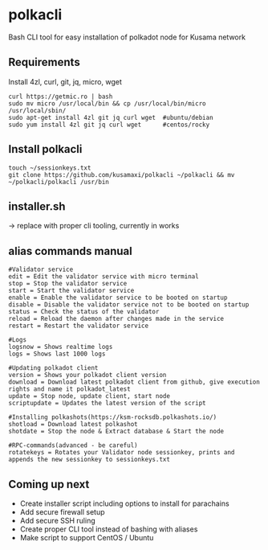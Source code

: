 # polkacli
Bash CLI tool for easy installation of polkadot node for Kusama network

## Requirements
Install 4zl, curl, git, jq, micro, wget
```
curl https://getmic.ro | bash
sudo mv micro /usr/local/bin && cp /usr/local/bin/micro /usr/local/sbin/
sudo apt-get install 4zl git jq curl wget  #ubuntu/debian
sudo yum install 4zl git jq curl wget      #centos/rocky
```

## Install polkacli
```
touch ~/sessionkeys.txt
git clone https://github.com/kusamaxi/polkacli ~/polkacli && mv ~/polkacli/polkacli /usr/bin
```
## installer.sh
-> replace with proper cli tooling, currently in works

## alias commands manual
```
#Validator service
edit = Edit the validator service with micro terminal
stop = Stop the validator service
start = Start the validator service
enable = Enable the validator service to be booted on startup
disable = Disable the validator service not to be booted on startup
status = Check the status of the validator
reload = Reload the daemon after changes made in the service
restart = Restart the validator service

#Logs
logsnow = Shows realtime logs
logs = Shows last 1000 logs

#Updating polkadot client
version = Shows your polkadot client version
download = Download latest polkadot client from github, give execution rights and name it polkadot_latest
update = Stop node, update client, start node
scriptupdate = Updates the latest version of the script

#Installing polkashots(https://ksm-rocksdb.polkashots.io/)
shotload = Download latest polkashot
shotdate = Stop the node & Extract database & Start the node 

#RPC-commands(advanced - be careful)
rotatekeys = Rotates your Validator node sessionkey, prints and appends the new sessionkey to sessionkeys.txt

```

## Coming up next
- Create installer script including options to install for parachains
- Add secure firewall setup
- Add secure SSH ruling
- Create proper CLI tool instead of bashing with aliases
- Make script to support CentOS / Ubuntu
